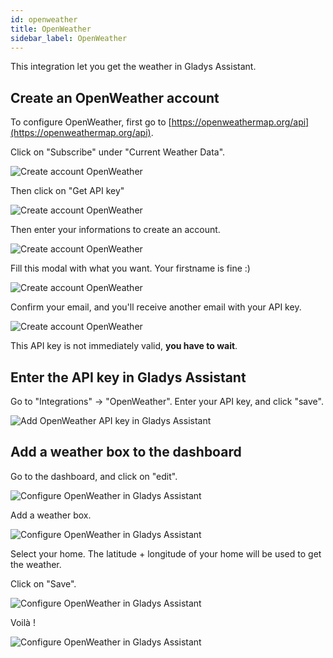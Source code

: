 ```yaml
---
id: openweather
title: OpenWeather
sidebar_label: OpenWeather
---
```


This integration let you get the weather in Gladys Assistant.

## Create an OpenWeather account

To configure OpenWeather, first go to [https://openweathermap.org/api](https://openweathermap.org/api).

Click on "Subscribe" under "Current Weather Data".

![Create account OpenWeather](../../static/img/docs/configuration/openweather/create-account-step-1.jpg)

Then click on "Get API key"

![Create account OpenWeather](../../static/img/docs/configuration/openweather/create-account-step-2.jpg)

Then enter your informations to create an account.

![Create account OpenWeather](../../static/img/docs/configuration/openweather/create-account-step-3.jpg)

Fill this modal with what you want. Your firstname is fine :)

![Create account OpenWeather](../../static/img/docs/configuration/openweather/create-account-step-4.jpg)

Confirm your email, and you'll receive another email with your API key.

![Create account OpenWeather](../../static/img/docs/configuration/openweather/create-account-step-5.jpg)

This API key is not immediately valid, **you have to wait**.

## Enter the API key in Gladys Assistant

Go to "Integrations" -> "OpenWeather". Enter your API key, and click "save".

![Add OpenWeather API key in Gladys Assistant](../../static/img/docs/configuration/openweather/add-api-key.jpg)

## Add a weather box to the dashboard

Go to the dashboard, and click on "edit".

![Configure OpenWeather in Gladys Assistant](../../static/img/docs/configuration/openweather/configure-gladys-1.jpg)

Add a weather box.

![Configure OpenWeather in Gladys Assistant](../../static/img/docs/configuration/openweather/configure-gladys-2.jpg)

Select your home. The latitude + longitude of your home will be used to get the weather.

Click on "Save".

![Configure OpenWeather in Gladys Assistant](../../static/img/docs/configuration/openweather/configure-gladys-3.jpg)

Voilà !

![Configure OpenWeather in Gladys Assistant](../../static/img/docs/configuration/openweather/configure-gladys-4.jpg)
